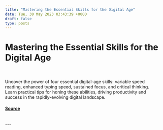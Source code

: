 ```yaml
---
title: "Mastering the Essential Skills for the Digital Age"
date: Tue, 30 May 2023 03:43:39 +0000
draft: false
type: posts
---
```

# Mastering the Essential Skills for the Digital Age

<br/>

<br/>
Uncover the power of four essential digital-age skills: variable speed reading, enhanced typing speed, sustained focus, and critical thinking. Learn practical tips for honing these abilities, driving productivity and success in the rapidly-evolving digital landscape.

#### [Source](https://blog.anantshri.info/mastering-the-essential-skills-for-the-digital-age/)

<br/>
---
